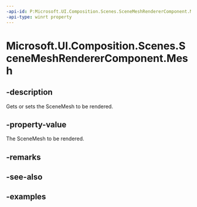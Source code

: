 ```yaml
---
-api-id: P:Microsoft.UI.Composition.Scenes.SceneMeshRendererComponent.Mesh
-api-type: winrt property
---
```


<!-- Property syntax.
public SceneMesh Mesh { get;  set; }
-->

# Microsoft.UI.Composition.Scenes.SceneMeshRendererComponent.Mesh

## -description

Gets or sets the SceneMesh to be rendered.

## -property-value

The SceneMesh to be rendered.

## -remarks

## -see-also

## -examples

